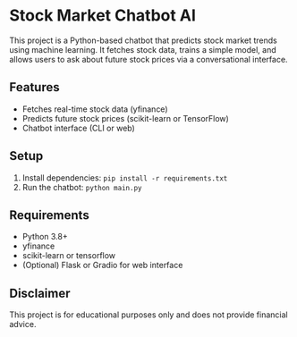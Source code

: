 # Stock Market Chatbot AI

This project is a Python-based chatbot that predicts stock market trends using machine learning. It fetches stock data, trains a simple model, and allows users to ask about future stock prices via a conversational interface.

## Features
- Fetches real-time stock data (yfinance)
- Predicts future stock prices (scikit-learn or TensorFlow)
- Chatbot interface (CLI or web)

## Setup
1. Install dependencies: `pip install -r requirements.txt`
2. Run the chatbot: `python main.py`

## Requirements
- Python 3.8+
- yfinance
- scikit-learn or tensorflow
- (Optional) Flask or Gradio for web interface

## Disclaimer
This project is for educational purposes only and does not provide financial advice.
